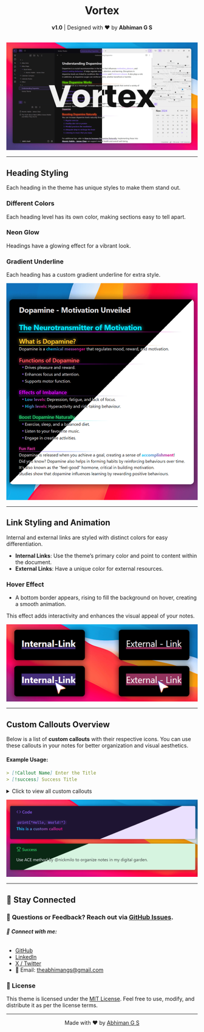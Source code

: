 <h1 align="center">Vortex</h1>
<div align="center">
<strong>v1.0</strong> | Designed with ❤️ by <strong>Abhiman G S</strong>
</div>
<br>

![Vortex Cover Image](assets/cover-hd.png)








---
<!-- 
╔═══════════════════════════╗
║         HEADING           ║
╚═══════════════════════════╝
-->

## Heading Styling

Each heading in the theme has unique styles to make them stand out.

### Different Colors
Each heading level has its own color, making sections easy to tell apart.

### Neon Glow
Headings have a glowing effect for a vibrant look.

### Gradient Underline
Each heading has a custom gradient underline for extra style.

![Vortex Headings Image](assets/headings.png)

---
<!-- 
╔═══════════════════════════╗
║          LINKS            ║
╚═══════════════════════════╝
-->
## Link Styling and Animation

Internal and external links are styled with distinct colors for easy differentiation. 

- **Internal Links**: Use the theme’s primary color and point to content within the document.
- **External Links**: Have a unique color for external resources.

### Hover Effect
- A bottom border appears, rising to fill the background on hover, creating a smooth animation.

This effect adds interactivity and enhances the visual appeal of your notes.

![Vortex Links Image](assets/links.png)

---
<!-- 
╔═══════════════════════════╗
║        CALLOUTS           ║
╚═══════════════════════════╝
-->
## Custom Callouts Overview
Below is a list of **custom callouts** with their respective icons. You can use these callouts in your notes for better organization and visual aesthetics.
#### Example Usage:
```markdown
> [!Callout Name] Enter the Title
> [!success] Success Title
```
<details>
   <summary>Click to view all custom callouts</summary>
   <br>
   
| **Callout Name** | **Icon**                |
|-------------------|-------------------------|
| `success`         | 🏆 Trophy              |
| `warning`         | 🛑 Octagon Alert       |
| `error`           | ⚠️ Triangle Alert      |
| `info`            | ℹ️ Info                |
| `quote`           | ❝ Quote               |
| `note`            | 📓 Notebook Pen        |
| `highlight`       | ✍️ Highlighter        |
| `idea`            | 💡 Lightbulb           |
| `task`            | ✅ Circle Check        |
| `reminder`        | 🔔 Bell Ring           |
| `analysis`        | 📊 Chart Pie           |
| `inspiration`     | 🌅 Sunrise             |
| `faq`             | ❓ Message Circle      |
| `code`            | 💻 Code                |
| `goal`            | 🎯 Target              |
| `celebration`     | 🎉 Party Popper        |
| `bug`             | 🐞 Bug                 |
| `gift`            | 🎁 Gift                |
| `puzzle`          | 🧩 Puzzle              |
| `bookmark`        | 🔖 Bookmark            |
| `calendar`        | 📅 Calendar            |
| `team`            | 👥 Users               |
</details>

![Vortex Callouts Image](assets/callouts.png)

---
## 🚀 Stay Connected

### 💬 **Questions or Feedback?** Reach out via [GitHub Issues](https://github.com/abhimangs/obsidian-vortex/issues).
###### 🔗 **Connect with me:**  
-  [GitHub](https://github.com/abhimangs)  
-  [LinkedIn](https://www.linkedin.com/in/abhimangs/)
-  [X / Twitter](https://x.com/abhimangs)  
- 📧 Email: [theabhimangs@gmail.com](mailto:theabhimangs@gmail.com)

### 📜 License

This theme is licensed under the [MIT License](LICENSE). Feel free to use, modify, and distribute it as per the license terms.

---

<p align="center">
  Made with ❤️ by <a href="https://github.com/abhimangs">Abhiman G S</a>
</p>
